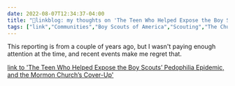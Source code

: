 ```yaml
---
date: 2022-08-07T12:34:37-04:00
title: "🔗linkblog: my thoughts on 'The Teen Who Helped Expose the Boy Scouts’ Pedophilia Epidemic, and the Mormon Church’s Cover-Up'"
tags: ["link","Communities","Boy Scouts of America","Scouting","The Church of Jesus Christ of Latter-day Saints","Mormonism","abuse","child abuse","sexual abuse"]
---
```

This reporting is from a couple of years ago, but I wasn't paying enough attention at the time, and recent events make me regret that.
 

[link to 'The Teen Who Helped Expose the Boy Scouts’ Pedophilia Epidemic, and the Mormon Church’s Cover-Up'](https://www.thedailybeast.com/the-teen-who-helped-expose-the-boy-scouts-child-abuse-epidemic-and-the-mormon-churchs-cover-up)
